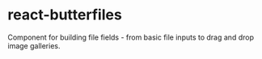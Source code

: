 # react-butterfiles
Component for building file fields - from basic file inputs to drag and drop image galleries.
